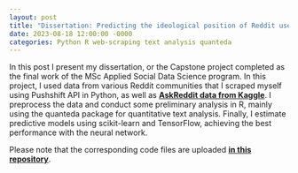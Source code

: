 ```yaml
---
layout: post
title: "Dissertation: Predicting the ideological position of Reddit users"
date: 2023-08-18 12:00:00 -0000
categories: Python R web-scraping text analysis quanteda
---
```

In this post I present my dissertation, or the Capstone project completed as the final work of the MSc Applied 
Social Data Science program. In this project, I used data from various Reddit communities that I scraped myself using
Pushshift API in Python, as well as __[AskReddit data from Kaggle](https://www.kaggle.com/datasets/pavellexyr/ten-million-reddit-answers)__.
I preprocess the data and conduct some preliminary analysis in R, mainly using the quanteda package for quantitative
text analysis. Finally, I estimate predictive models using scikit-learn and TensorFlow, achieving the best performance
with the neural network. 

Please note that the corresponding code files are uploaded __[in this repository](https://github.com/mariaadshead/dissertation_code/tree/main)__.

<object data="{{ site.url }}{{ site.baseurl }}/assets/masters_dissertation.pdf" width="1000" height="1000" 
  type="application/pdf"></object>
